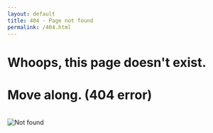 ```yaml
---
layout: default
title: 404 - Page not found
permalink: /404.html
---
```


<div class="text-center">
  <h1>Whoops, this page doesn't exist.</h1>
  <h1>Move along. (404 error)</h1>
  <br/>

  <img src="{{ 'assets/img/30rock-nerdrage.gif' | relative_url }}" alt="Not found" />
</div>
